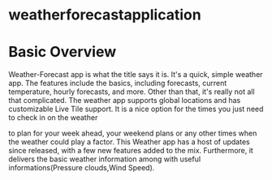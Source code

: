 # weatherforecastapplication

# Basic Overview

Weather-Forecast app is what the title says it is. It's a quick, simple weather app.
The features include the basics, including forecasts, current temperature, hourly forecasts, and more.
Other than that, it's really not all that complicated.
The weather app supports global locations and has customizable Live Tile support. It is a nice option for the times you just need to check in on the weather 

to plan for your week ahead, your weekend plans or any other times when the weather could play a factor. This Weather app has a host of updates since released, 
with a few new features added to the mix. Furthermore, it delivers the basic weather information among with useful informations(Pressure clouds,Wind Speed).




